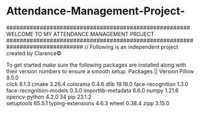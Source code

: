 # Attendance-Management-Project-
#######################################################  WELCOME TO MY ATTENDANCE MANAGEMENT PROJECT  ###############################################################################
// Following is an independent project created by Clarence© 

To get started make sure the following packages are installed along with their version numbers to ensure a smooth setup.
Packages                ||             Version
Pillow                                 9.5.0                   
click                                  8.1.3
cmake                                  3.26.4 
colorama                               0.4.6
dlib                                   19.18.0
face-recognition                       1.3.0 
face-recognition-models                0.3.0
importlib-metadata                     6.6.0
numpy                                  1.21.6
opencv-python                          4.2.0.34
pip                                    23.1.2  
setuptools                             65.5.1
typing-extensions                      4.6.3 
wheel                                  0.38.4 
zipp                                   3.15.0
